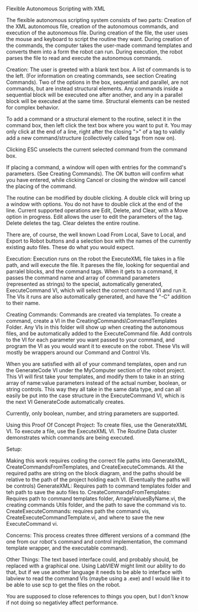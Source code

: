 Flexible Autonomous Scripting with XML

The flexible autonomous scripting system consists of two parts: Creation of the XML autonomous file, creation of the autonomous commands, and execution of the autonomous file. During creation of the file, the user uses the mouse and keyboard to script the routine they want. During creation of the commands, the computer takes the user-made command templates and converts them into a form the robot can run. During execution, the robot parses the file to read and execute the autonomous commands. 

Creation:
The user is greeted with a blank text box. A list of commands is to the left. (For information on creating commands, see section Creating Commands). Two of the options in the box, sequential and parallel, are not commands, but are instead structural elements. Any commands inside a sequential block will be executed one after another, and any in a parallel block will be executed at the same time. Structural elements can be nested for complex behavior. 

To add a command or a structural element to the routine, select it in the command box, then left click the text box where you want to put it. You may only click at the end of a line, right after the closing ">" of a tag to validly add a new command/structure (collectively called tags from now on).

Clicking ESC unselects the current selected command from the command box.

If placing a command, a window will open with entries for the command's parameters. (See Creating Commands). The OK button will confirm what you have entered, while clicking Cancel or closing the window will cancel the placing of the command. 

The routine can be modified by double clicking. A double click will bring up a window with options. You do not have to double click at the end of the line. Current supported operations are Edit, Delete, and Clear, with a Move option in progress. Edit allows the user to edit the parameters of the tag. Delete deletes the tag. Clear deletes the entire routine.

There are, of course, the well known Load From Local, Save to Local, and Export to Robot buttons and a selection box with the names of the currently existing auto files. These do what you would expect.

Execution:
Execution runs on the robot the ExecuteXML file takes in a file path, and will execute the file. It pareses the file, looking for sequential and parralel blocks, and the command tags. When it gets to a command, it passes the command name and array of command parameters (represented as strings) to the special, automatically generated, ExecuteCommand VI, which will select the correct command VI and run it. The VIs it runs are also automatically generated, and have the "-C" addition to their name. 


Creating Commands:
Commands are created via templates. To create a command, create a VI in the CreatingCommands\CommandTemplates Folder. Any VIs in this folder will show up when creating the autonomous files, and be automatically added to the ExecuteCommand file. Add controls to the VI for each parameter you want passed to your command, and program the VI as you would want it to execute on the robot. These VIs will mostly be wrappers around our Command and Control VIs. 

When you are satisfied with all of your command templates, open and run the GenerateCode VI under the MyComputer section of the robot project. This VI will first take your templates, and modify them to take in an string array of name:value parameters instead of the actual number, boolean, or string controls. This way they all take in the same data type, and can all easily be put into the case structure in the ExecuteCommand VI, which is the next VI GenerateCode automatically creates.  

Currently, only boolean, number, and string parameters are supported. 

Using this Proof Of Concept Project:
To create files, use the GenerateXML VI. To execute a file, use the ExecuteXML VI. The Routine Data cluster demonstrates which commands are being executed. 

Setup: 

Making this work requires coding the correct file paths into GenerateXML, CreateCommandsFromTemplates, and CreateExecuteCommands. All the required paths are string on the block diagram, and the paths should be relative to the path of the project holding each VI. (Eventually the paths will be controls)
GenerateXML: Requires path to command templates folder and teh path to save the auto files to.
CreateCommandsFromTemplates: Requires path to command templates folder, ArrageValuesByName.vi, the creating commands Utils folder, and the path to save the command vis to.
CreateExecuteCommands: requires path the command vis, CreateExecuteCommandTemplate.vi, and where to save the new ExecuteCommand vi.

Concerns:
This process creates three different versions of a command (the one from our robot's command and control implementation, the command template wrapper, and the executable command).  

Other Things:
The text based interface could, and probably should, be replaced with a graphical one. 
Using LabVIEW might limit our ability to do that, but if we use another language it needs to be able to interface with labview to read the command VIs (maybe using a .exe) and I would like it to be able to use scp to get the files on the robot. 

You are supposed to close references to things you open, but I don't know if not doing so negativley affect performance.
